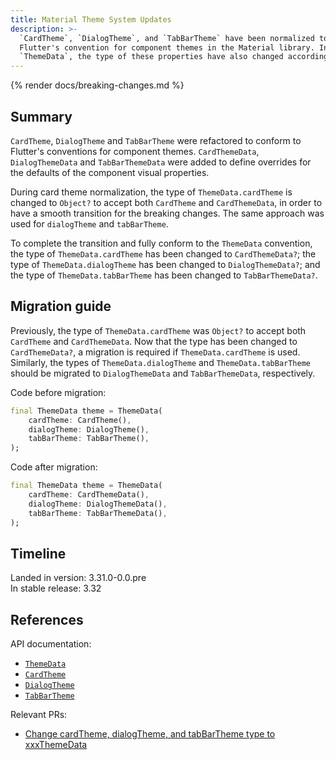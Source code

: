 ```yaml
---
title: Material Theme System Updates
description: >-
  `CardTheme`, `DialogTheme`, and `TabBarTheme` have been normalized to follow
  Flutter's convention for component themes in the Material library. In 
  `ThemeData`, the type of these properties have also changed accordingly.
---
```


{% render docs/breaking-changes.md %}

## Summary

`CardTheme`, `DialogTheme` and `TabBarTheme` were refactored to 
conform to Flutter's conventions for component themes. `CardThemeData`, 
`DialogThemeData` and `TabBarThemeData` were added to define overrides for the
defaults of the component visual properties.

During card theme normalization, the type of `ThemeData.cardTheme` is changed
to `Object?` to accept both `CardTheme` and `CardThemeData`, in order to have
a smooth transition for the breaking changes. The same approach was used for
`dialogTheme` and `tabBarTheme`.

To complete the transition and fully conform to the `ThemeData` convention, the 
type of `ThemeData.cardTheme` has been changed to `CardThemeData?`; the type of
`ThemeData.dialogTheme` has been changed to `DialogThemeData?`; and the type of
`ThemeData.tabBarTheme` has been changed to `TabBarThemeData?`.

## Migration guide

Previously, the type of `ThemeData.cardTheme` was `Object?` to accept both
`CardTheme` and `CardThemeData`. Now that the type has been changed to
`CardThemeData?`, a migration is required if `ThemeData.cardTheme` is used.
Similarly, the types of `ThemeData.dialogTheme` and `ThemeData.tabBarTheme` 
should be migrated to `DialogThemeData` and `TabBarThemeData`, respectively.

Code before migration:

```dart
final ThemeData theme = ThemeData(
    cardTheme: CardTheme(),
    dialogTheme: DialogTheme(),
    tabBarTheme: TabBarTheme(),
);
```

Code after migration:

```dart
final ThemeData theme = ThemeData(
    cardTheme: CardThemeData(),
    dialogTheme: DialogThemeData(),
    tabBarTheme: TabBarThemeData(),
);
```

## Timeline

Landed in version: 3.31.0-0.0.pre<br>
In stable release: 3.32

## References

API documentation:

* [`ThemeData`][]
* [`CardTheme`][]
* [`DialogTheme`][]
* [`TabBarTheme`][]

Relevant PRs:

* [Change cardTheme, dialogTheme, and tabBarTheme type to xxxThemeData][]

[Change cardTheme, dialogTheme, and tabBarTheme type to xxxThemeData]: {{site.github}}/flutter/flutter/pull/157292
[`ThemeData`]: {{site.api}}/flutter/material/ThemeData-class.html
[`CardTheme`]: {{site.api}}/flutter/material/CardTheme-class.html
[`DialogTheme`]: {{site.api}}/flutter/material/DialogTheme-class.html
[`TabBarTheme`]: {{site.api}}/flutter/material/TabBarTheme-class.html
